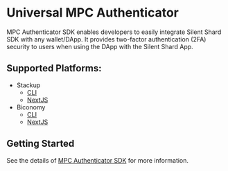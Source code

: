 # Universal MPC Authenticator

MPC Authenticator SDK enables developers to easily integrate Silent Shard SDK with any wallet/DApp. It provides two-factor authentication (2FA) security to users when using the DApp with the Silent Shard App.

## Supported Platforms:

- Stackup
    - [CLI](./packages/stackup/cli/README.md)
    - [NextJS](./packages/stackup/nextjs/README.md)
- Biconomy
    - [CLI](./packages/biconomy/cli/README.md)
    - [NextJS](./packages/biconomy/nextjs/README.md)

## Getting Started

See the details of [MPC Authenticator SDK](./packages/mpc/README.md) for more information.